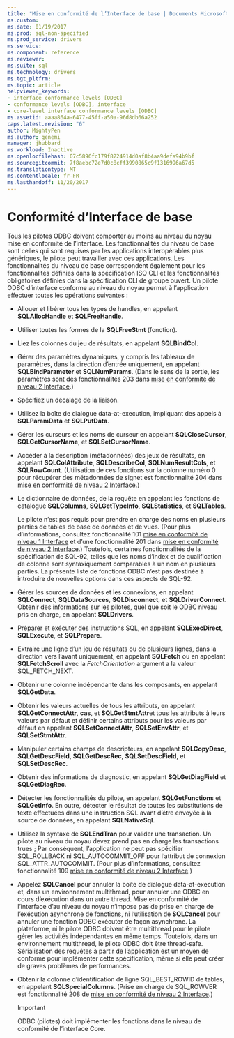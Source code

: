 ```yaml
---
title: "Mise en conformité de l’Interface de base | Documents Microsoft"
ms.custom: 
ms.date: 01/19/2017
ms.prod: sql-non-specified
ms.prod_service: drivers
ms.service: 
ms.component: reference
ms.reviewer: 
ms.suite: sql
ms.technology: drivers
ms.tgt_pltfrm: 
ms.topic: article
helpviewer_keywords:
- interface conformance levels [ODBC]
- conformance levels [ODBC], interface
- core-level interface conformance levels [ODBC]
ms.assetid: aaaa864a-6477-45ff-a50a-96d8db66a252
caps.latest.revision: "6"
author: MightyPen
ms.author: genemi
manager: jhubbard
ms.workload: Inactive
ms.openlocfilehash: 07c5896fc179f8224914d0af8b4aa9defa94b9bf
ms.sourcegitcommit: 7f8aebc72e7d0c8cff3990865c9f1316996a67d5
ms.translationtype: MT
ms.contentlocale: fr-FR
ms.lasthandoff: 11/20/2017
---
```

# <a name="core-interface-conformance"></a>Conformité d’Interface de base
Tous les pilotes ODBC doivent comporter au moins au niveau du noyau mise en conformité de l’interface. Les fonctionnalités du niveau de base sont celles qui sont requises par les applications interopérables plus génériques, le pilote peut travailler avec ces applications. Les fonctionnalités du niveau de base correspondent également pour les fonctionnalités définies dans la spécification ISO CLI et les fonctionnalités obligatoires définies dans la spécification CLI de groupe ouvert. Un pilote ODBC d’interface conforme au niveau du noyau permet à l’application effectuer toutes les opérations suivantes :  
  
-   Allouer et libérer tous les types de handles, en appelant **SQLAllocHandle** et **SQLFreeHandle**.  
  
-   Utiliser toutes les formes de la **SQLFreeStmt** (fonction).  
  
-   Liez les colonnes du jeu de résultats, en appelant **SQLBindCol**.  
  
-   Gérer des paramètres dynamiques, y compris les tableaux de paramètres, dans la direction d’entrée uniquement, en appelant **SQLBindParameter** et **SQLNumParams**. (Dans le sens de la sortie, les paramètres sont des fonctionnalités 203 dans [mise en conformité de niveau 2 Interface](../../../odbc/reference/develop-app/level-2-interface-conformance.md).)  
  
-   Spécifiez un décalage de la liaison.  
  
-   Utilisez la boîte de dialogue data-at-execution, impliquant des appels à **SQLParamData** et **SQLPutData**.  
  
-   Gérer les curseurs et les noms de curseur en appelant **SQLCloseCursor**, **SQLGetCursorName**, et **SQLSetCursorName**.  
  
-   Accéder à la description (métadonnées) des jeux de résultats, en appelant **SQLColAttribute**, **SQLDescribeCol**, **SQLNumResultCols**, et **SQLRowCount**. (Utilisation de ces fonctions sur la colonne numéro 0 pour récupérer des métadonnées de signet est fonctionnalité 204 dans [mise en conformité de niveau 2 Interface](../../../odbc/reference/develop-app/level-2-interface-conformance.md).)  
  
-   Le dictionnaire de données, de la requête en appelant les fonctions de catalogue **SQLColumns**, **SQLGetTypeInfo**, **SQLStatistics**, et **SQLTables**.  
  
     Le pilote n’est pas requis pour prendre en charge des noms en plusieurs parties de tables de base de données et de vues. (Pour plus d’informations, consultez fonctionnalité 101 [mise en conformité de niveau 1 Interface](../../../odbc/reference/develop-app/level-1-interface-conformance.md) et d’une fonctionnalité 201 dans [mise en conformité de niveau 2 Interface](../../../odbc/reference/develop-app/level-2-interface-conformance.md).) Toutefois, certaines fonctionnalités de la spécification de SQL-92, telles que les noms d’index et de qualification de colonne sont syntaxiquement comparables à un nom en plusieurs parties. La présente liste de fonctions ODBC n’est pas destinée à introduire de nouvelles options dans ces aspects de SQL-92.  
  
-   Gérer les sources de données et les connexions, en appelant **SQLConnect**, **SQLDataSources**, **SQLDisconnect**, et **SQLDriverConnect**. Obtenir des informations sur les pilotes, quel que soit le ODBC niveau pris en charge, en appelant **SQLDrivers**.  
  
-   Préparer et exécuter des instructions SQL, en appelant **SQLExecDirect**, **SQLExecute**, et **SQLPrepare**.  
  
-   Extraire une ligne d’un jeu de résultats ou de plusieurs lignes, dans la direction vers l’avant uniquement, en appelant **SQLFetch** ou en appelant **SQLFetchScroll** avec la *FetchOrientation* argument a la valeur SQL_FETCH_NEXT.  
  
-   Obtenir une colonne indépendante dans les composants, en appelant **SQLGetData**.  
  
-   Obtenir les valeurs actuelles de tous les attributs, en appelant **SQLGetConnectAttr**, **cas**, et **SQLGetStmtAttr**et tous les attributs à leurs valeurs par défaut et définir certains attributs pour les valeurs par défaut en appelant **SQLSetConnectAttr**, **SQLSetEnvAttr**, et **SQLSetStmtAttr**.  
  
-   Manipuler certains champs de descripteurs, en appelant **SQLCopyDesc**, **SQLGetDescField**, **SQLGetDescRec**, **SQLSetDescField**, et **SQLSetDescRec**.  
  
-   Obtenir des informations de diagnostic, en appelant **SQLGetDiagField** et **SQLGetDiagRec**.  
  
-   Détecter les fonctionnalités du pilote, en appelant **SQLGetFunctions** et **SQLGetInfo**. En outre, détecter le résultat de toutes les substitutions de texte effectuées dans une instruction SQL avant d’être envoyée à la source de données, en appelant **SQLNativeSql**.  
  
-   Utilisez la syntaxe de **SQLEndTran** pour valider une transaction. Un pilote au niveau du noyau devez prend pas en charge les transactions trues ; Par conséquent, l’application ne peut pas spécifier SQL_ROLLBACK ni SQL_AUTOCOMMIT_OFF pour l’attribut de connexion SQL_ATTR_AUTOCOMMIT. (Pour plus d’informations, consultez fonctionnalité 109 [mise en conformité de niveau 2 Interface](../../../odbc/reference/develop-app/level-2-interface-conformance.md).)  
  
-   Appelez **SQLCancel** pour annuler la boîte de dialogue data-at-execution et, dans un environnement multithread, pour annuler une ODBC en cours d’exécution dans un autre thread. Mise en conformité de l’interface d’au niveau du noyau n’impose pas de prise en charge de l’exécution asynchrone de fonctions, ni l’utilisation de **SQLCancel** pour annuler une fonction ODBC exécuter de façon asynchrone. La plateforme, ni le pilote ODBC doivent être multithread pour le pilote gérer les activités indépendantes en même temps. Toutefois, dans un environnement multithread, le pilote ODBC doit être thread-safe. Sérialisation des requêtes à partir de l’application est un moyen de conforme pour implémenter cette spécification, même si elle peut créer de graves problèmes de performances.  
  
-   Obtenir la colonne d’identification de ligne SQL_BEST_ROWID de tables, en appelant **SQLSpecialColumns**. (Prise en charge de SQL_ROWVER est fonctionnalité 208 de [mise en conformité de niveau 2 Interface](../../../odbc/reference/develop-app/level-2-interface-conformance.md).)  
  
    > [!IMPORTANT]  
    >  ODBC (pilotes) doit implémenter les fonctions dans le niveau de conformité de l’interface Core.

